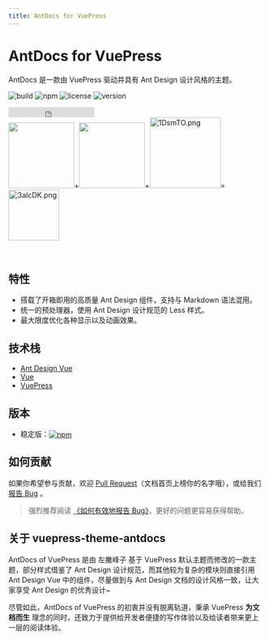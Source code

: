 ```yaml
---
title: AntDocs for VuePress
---
```


# AntDocs for VuePress

<!-- <a-alert type="success">
  <span slot="message">
    好消息~我们已经着手准备 AntDocs V2.0 啦！最新开发进度可点击右侧查看哦： <a href="https://web.banlikanban.com/kanban/5f390691d9d7b14491180f69/" target="_blank">查看开发进度</a>
  </span>
</a-alert> -->

<!-- <a-divider dashed /> -->

AntDocs 是一款由 VuePress 驱动并具有 Ant Design 设计风格的主题。

![build](https://img.shields.io/badge/build-passing-brightgreen?style=flat-square)
![npm](https://img.shields.io/npm/dt/vuepress-theme-antdocs?style=flat-square&color=red)
![license](https://img.shields.io/github/license/zpfz/vuepress-theme-antdocs?style=flat-square)
![version](https://img.shields.io/npm/v/vuepress-theme-antdocs?style=flat-square)
<iframe class="reset-iframe" src="https://ghbtns.com/github-btn.html?user=zpfz&repo=vuepress-theme-antdocs&type=star&count=true" frameborder="0" scrolling="0" width="170px" height="20px"></iframe>

<div class="reset-mobile-brand">
<img width="130" src="https://gw.alipayobjects.com/zos/rmsportal/KDpgvguMpGfqaHPjicRK.svg"><span class="sign">+</span><img width="130" src="https://cn.vuejs.org/images/logo.png"><span class="sign">+</span><img src="https://s2.ax1x.com/2020/02/04/1DsmTO.png" alt="1DsmTO.png" width="140"/><span class="sign">=</span><span class="reset-mobile-brand-4"><img src="https://s2.ax1x.com/2020/02/27/3aIcDK.png" width="100" alt="3aIcDK.png" /></span>
</div>

<p>&nbsp; </p>

<!-- <a-alert type="warning" showIcon>
  <span slot="description">
    由于现阶段处于比较尴尬的过渡期（Vitepress 与 Vue 3.0 的诞生），所以 Antdocs 2.0 的开发将延迟~抱歉啦！
  </span>
</a-alert> -->

## 特性

- 搭载了开箱即用的高质量 Ant Design 组件，支持与 Markdown 语法混用。
- 统一的预处理器，使用 Ant Design 设计规范的 Less 样式。
- 最大限度优化各种显示以及动画效果。

<p></p>

## 技术栈

- [Ant Design Vue](https://antdv.com/)
- [Vue](https://cn.vuejs.org/)
- [VuePress](https://vuepress.vuejs.org/zh/)

<p></p>

## 版本

- 稳定版：<a href="https://www.npmjs.com/package/vuepress-theme-antdocs" target="_blank" style="vertical-align: bottom;"><img alt="npm" src="https://img.shields.io/npm/v/vuepress-theme-antdocs?style=flat-square"></a>

<p></p>

## 如何贡献

如果你希望参与贡献，欢迎 [Pull Request](https://github.com/zpfz/vuepress-theme-antdocs/pulls)（文档首页上榜你的名字哦），或给我们 [报告 Bug](https://github.com/zpfz/vuepress-theme-antdocs/issues) 。

> 强烈推荐阅读 [《如何有效地报告 Bug》](https://www.chiark.greenend.org.uk/~sgtatham/bugs-cn.html)，更好的问题更容易获得帮助。

<p></p>

## 关于 vuepress-theme-antdocs

AntDocs of VuePress 是由 左撇峰子 基于 VuePress 默认主题而修改的一款主题，部分样式借鉴了 Ant Design 设计规范，而其他较为复杂的模块则直接引用 Ant Design Vue 中的组件，尽量做到与 Ant Design 文档的设计风格一致，让大家享受 Ant Design 的优秀设计~

尽管如此，AntDocs of VuePress 的初衷并没有脱离轨道，秉承 VuePress **为文档而生** 理念的同时，还致力于提供给开发者便捷的写作体验以及给读者带来更上一层的阅读体验。

<style>
  .reset-iframe{
    vertical-align: middle;
  }
</style>



